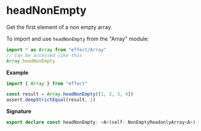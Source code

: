 # headNonEmpty

Get the first element of a non empty array.

To import and use `headNonEmpty` from the "Array" module:

```ts
import * as Array from "effect/Array"
// Can be accessed like this
Array.headNonEmpty
```

**Example**

```ts
import { Array } from "effect"

const result = Array.headNonEmpty([1, 2, 3, 4])
assert.deepStrictEqual(result, 1)
```

**Signature**

```ts
export declare const headNonEmpty: <A>(self: NonEmptyReadonlyArray<A>) => A
```

